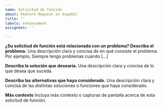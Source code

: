 ```yaml
---
name: Solicitud de función
about: Feature Request en español
title: ''
labels: enhancement
assignees: ''

---
```


**¿Su solicitud de función está relacionada con un problema? Describa el problema.**
Una descripción clara y concisa de en qué consiste el problema. Por ejemplo, Siempre tengo problemas cuando [...]

**Describa la solución que desearía.**
Una descripción clara y concisa de lo que desea que suceda.

**Describa las alternativas que haya considerado.**
Una descripción clara y concisa de las distintas soluciones o funciones que haya considerado.

**Más contexto**
Incluya más contexto o capturas de pantalla acerca de esta solicitud de función.

